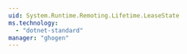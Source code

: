 ```yaml
---
uid: System.Runtime.Remoting.Lifetime.LeaseState
ms.technology: 
  - "dotnet-standard"
manager: "ghogen"
---
```


